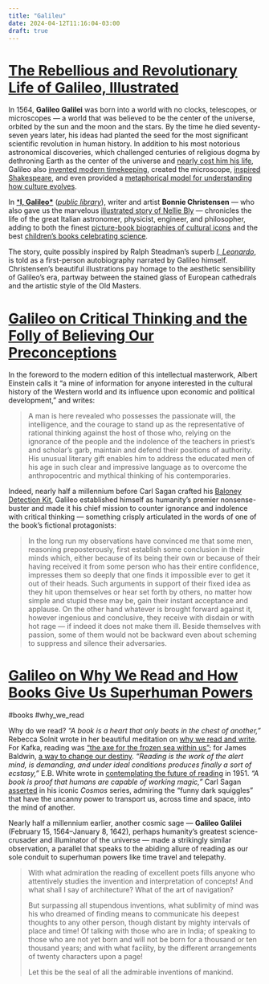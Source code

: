 ```yaml
---
title: "Galileu"
date: 2024-04-12T11:16:04-03:00
draft: true
---
```


# [The Rebellious and Revolutionary Life of Galileo, Illustrated](https://www.themarginalian.org/2015/07/23/i-galileo-bonnie-christensen/)

In 1564, **Galileo Galilei** was born into a world with no clocks, telescopes, or microscopes — a world that was believed to be the center of the universe, orbited by the sun and the moon and the stars. By the time he died seventy-seven years later, his ideas had planted the seed for the most significant scientific revolution in human history. In addition to his most notorious astronomical discoveries, which challenged centuries of religious dogma by dethroning Earth as the center of the universe and [nearly cost him his life](https://www.themarginalian.org/2013/02/15/galileo-letter-to-duchess-of-tuscany/), Galileo also [invented modern timekeeping](https://www.themarginalian.org/2014/10/20/how-we-got-to-know-steven-johnson-hummingbird-effect-time/), created the microscope, [inspired Shakespeare](https://www.themarginalian.org/2014/06/02/the-science-of-shakespeare-astronomy-dan-falk/), and even provided a [metaphorical model for understanding how culture evolves](https://www.themarginalian.org/2014/01/17/uncharted-big-data/).

In [***I, Galileo\***](https://www.amazon.com/I-Galileo-Bonnie-Christensen/dp/0375867538/?tag=braipick-20) ([*public library*](http://www.worldcat.org/title/i-galileo/oclc/754714113&referer=brief_results)), writer and artist **Bonnie Christensen** — who also gave us the marvelous [illustrated story of Nellie Bly](https://www.themarginalian.org/2015/07/17/the-daring-nellie-bly-bonnie-christensen/) — chronicles the life of the great Italian astronomer, physicist, engineer, and philosopher, adding to both the finest [picture-book biographies of cultural icons](https://www.themarginalian.org/2015/04/13/picture-book-biographies/) and the best [children’s books celebrating science](https://www.themarginalian.org/2014/11/28/childrens-books-science/).

The story, quite possibly inspired by Ralph Steadman’s superb [*I, Leonardo*](https://www.themarginalian.org/2014/07/11/ralph-steadman-i-leonardo/), is told as a first-person autobiography narrated by Galileo himself. Christensen’s beautiful illustrations pay homage to the aesthetic sensibility of Galileo’s era, partway between the stained glass of European cathedrals and the artistic style of the Old Masters.



# [Galileo on Critical Thinking and the Folly of Believing Our Preconceptions](https://www.themarginalian.org/2015/10/08/galileo-dialogue-critical-thinking/)

In the foreword to the modern edition of this intellectual masterwork, Albert Einstein calls it “a mine of information for anyone interested in the cultural history of the Western world and its influence upon economic and political development,” and writes:

> A man is here revealed who possesses the passionate will, the intelligence, and the courage to stand up as the representative of rational thinking against the host of those who, relying on the ignorance of the people and the indolence of the teachers in priest’s and scholar’s garb, maintain and defend their positions of authority. His unusual literary gift enables him to address the educated men of his age in such clear and impressive language as to overcome the anthropocentric and mythical thinking of his contemporaries.

Indeed, nearly half a millennium before Carl Sagan crafted his [Baloney Detection Kit](https://www.themarginalian.org/2014/01/03/baloney-detection-kit-carl-sagan/), Galileo established himself as humanity’s premier nonsense-buster and made it his chief mission to counter ignorance and indolence with critical thinking — something crisply articulated in the words of one of the book’s fictional protagonists:

> In the long run my observations have convinced me that some men, reasoning preposterously, first establish some conclusion in their minds which, either because of its being their own or because of their having received it from some person who has their entire confidence, impresses them so deeply that one finds it impossible ever to get it out of their heads. Such arguments in support of their fixed idea as they hit upon themselves or hear set forth by others, no matter how simple and stupid these may be, gain their instant acceptance and applause. On the other hand whatever is brought forward against it, however ingenious and conclusive, they receive with disdain or with hot rage — if indeed it does not make them ill. Beside themselves with passion, some of them would not be backward even about scheming to suppress and silence their adversaries.

# [Galileo on Why We Read and How Books Give Us Superhuman Powers](https://www.themarginalian.org/2016/01/14/galileo-reading/)

#books #why_we_read

Why do we read? *“A book is a heart that only beats in the chest of another,”* Rebecca Solnit wrote in her beautiful meditation on [why we read and write](https://www.themarginalian.org/2014/10/13/rebecca-solnit-faraway-nearby-reading-writing/). For Kafka, reading was [“the axe for the frozen sea within us”](https://www.themarginalian.org/2014/06/06/kafka-on-books-and-reading/); for James Baldwin, [a way to change our destiny](https://www.themarginalian.org/2015/04/10/a-rap-on-race-james-baldwin-reading/). *“Reading is the work of the alert mind, is demanding, and under ideal conditions produces finally a sort of ecstasy,”* E.B. White wrote in [contemplating the future of reading](https://www.themarginalian.org/2013/10/24/e-b-white-on-the-future-of-reading-1951/) in 1951. *“A book is proof that humans are capable of working magic,”* Carl Sagan [asserted](https://www.themarginalian.org/2012/05/08/carl-sagan-on-books/) in his iconic *Cosmos* series, admiring the “funny dark squiggles” that have the uncanny power to transport us, across time and space, into the mind of another.

Nearly half a millennium earlier, another cosmic sage — **Galileo Galilei** (February 15, 1564–January 8, 1642), perhaps humanity’s greatest science-crusader and illuminator of the universe — made a strikingly similar observation, a parallel that speaks to the abiding allure of reading as our sole conduit to superhuman powers like time travel and telepathy.

> With what admiration the reading of excellent poets fills anyone who attentively studies the invention and interpretation of concepts! And what shall I say of architecture? What of the art of navigation?
>
> But surpassing all stupendous inventions, what sublimity of mind was his who dreamed of finding means to communicate his deepest thoughts to any other person, though distant by mighty intervals of place and time! Of talking with those who are in India; of speaking to those who are not yet born and will not be born for a thousand or ten thousand years; and with what facility, by the different arrangements of twenty characters upon a page!
>
> Let this be the seal of all the admirable inventions of mankind.